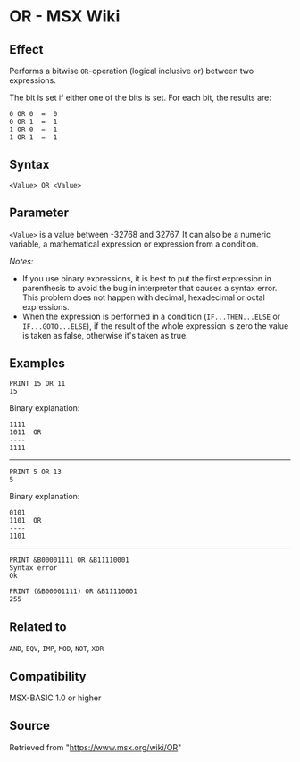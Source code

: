 # OR - MSX Wiki


## Effect

Performs a bitwise `OR`-operation (logical inclusive or) between two expressions.

The bit is set if either one of the bits is set. For each bit, the results are:
```
0 OR 0  =  0 
0 OR 1  =  1 
1 OR 0  =  1 
1 OR 1  =  1
```

## Syntax

`<Value> OR <Value>`

## Parameter

`<Value>` is a value between -32768 and 32767. It can also be a numeric variable, a mathematical expression or expression from a condition.

_Notes:_
- If you use binary expressions, it is best to put the first expression in parenthesis to avoid the bug in interpreter that causes a syntax error. This problem does not happen with decimal, hexadecimal or octal expressions.
- When the expression is performed in a condition (`IF...THEN...ELSE` or `IF...GOTO...ELSE`), if the result of the whole expression is zero the value is taken as false, otherwise it's taken as true.

## Examples

```basic
PRINT 15 OR 11
15
```
Binary explanation:
```
1111 
1011  OR
----
1111
```

---
```basic
PRINT 5 OR 13
5
```
Binary explanation:
```
0101 
1101  OR
----
1101
```
---
```basic
PRINT &B00001111 OR &B11110001
Syntax error
Ok
```
```basic
PRINT (&B00001111) OR &B11110001
255
```

## Related to

`AND`, `EQV`, `IMP`, `MOD`, `NOT`, `XOR`

## Compatibility

MSX-BASIC 1.0 or higher

## Source

Retrieved from "https://www.msx.org/wiki/OR"
